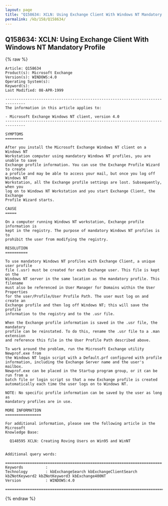 ```yaml
---
layout: page
title: "Q158634: XCLN: Using Exchange Client With Windows NT Mandatory Profile"
permalink: /kb/158/Q158634/
---
```


## Q158634: XCLN: Using Exchange Client With Windows NT Mandatory Profile

{% raw %}

	Article: Q158634
	Product(s): Microsoft Exchange
	Version(s): WINDOWS:4.0
	Operating System(s): 
	Keyword(s): 
	Last Modified: 08-APR-1999
	
	-------------------------------------------------------------------------------
	The information in this article applies to:
	
	- Microsoft Exchange Windows NT client, version 4.0 
	-------------------------------------------------------------------------------
	
	SYMPTOMS
	========
	
	After you install the Microsoft Exchange Windows NT client on a Windows NT
	Workstation computer using mandatory Windows NT profiles, you are unable to save
	Exchange profile information. You can use the Exchange Profile Wizard to create
	a profile and may be able to access your mail, but once you log off Windows NT
	Workstation, all the Exchange profile settings are lost. Subsequently, when you
	log on to Windows NT Workstation and you start Exchange Client, the Exchange
	Profile Wizard starts.
	
	CAUSE
	=====
	
	On a computer running Windows NT workstation, Exchange profile information is
	kept in the registry. The purpose of mandatory Windows NT profiles is to
	prohibit the user from modifying the registry.
	
	RESOLUTION
	==========
	
	To use mandatory Windows NT profiles with Exchange Client, a unique user profile
	file (.usr) must be created for each Exchange user. This file is kept on the
	Windows NT server in the same location as the mandatory profile. This filename
	must also be referenced in User Manager for Domains within the User Properties
	for the user/Profile/User Profile Path. The user must log on and create an
	Exchange profile and then log off Windows NT; this will save the profile
	information to the registry and to the .usr file.
	
	When the Exchange profile information is saved in the .usr file, the mandatory
	profile can be reinstated. To do this, rename the .usr file to a .man extension
	and reference this file in the User Profile Path described above.
	
	To work around the problem, run the Microsoft Exchange utility Newprof.exe from
	the Windows NT login script with a Default.prf configured with profile
	information, including the Exchange Server name and the user's mailbox.
	Newprof.exe can be placed in the Startup program group, or it can be run from a
	batch file or login script so that a new Exchange profile is created
	automatically each time the user logs on to Windows NT.
	
	NOTE: No specific profile information can be saved by the user as long as
	mandatory profiles are in use.
	
	MORE INFORMATION
	================
	
	For additional information, please see the following article in the Microsoft
	Knowledge Base:
	
	  Q148595 XCLN: Creating Roving Users on Win95 and WinNT
	
	
	Additional query words:
	
	======================================================================
	Keywords          :  
	Technology        : kbExchangeSearch kbExchangeClientSearch kbZNotKeyword2 kbZNotKeyword3 kbExchange400NT
	Version           : WINDOWS:4.0
	
	=============================================================================
	

{% endraw %}
